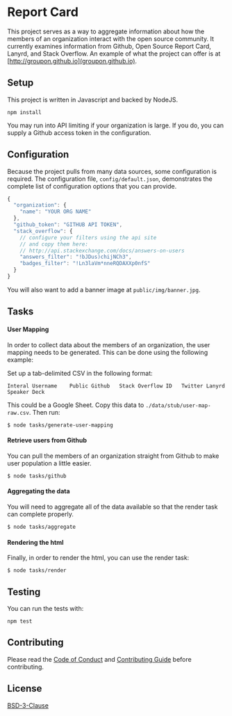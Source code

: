 # Report Card

This project serves as a way to
aggregate information about how the
members of an organization
interact with the open source community.
It currently examines information
from Github, Open Source Report Card, Lanyrd, and Stack Overflow.
An example of what the project can offer
is at [http://groupon.github.io](groupon.github.io).


## Setup

This project is written in Javascript
and backed by NodeJS.

```
npm install
```

You may run into API limiting
if your organization is large.
If you do,
you can supply a Github access token
in the configuration.


## Configuration

Because the project pulls from
many data sources,
some configuration is required.
The configuration file, `config/default.json`,
demonstrates the complete
list of configuration options
that you can provide.

```javascript
{
  "organization": {
    "name": "YOUR ORG NAME"
  },
  "github_token": "GITHUB API TOKEN",
  "stack_overflow": {
    // configure your filters using the api site
    // and copy them here:
    // http://api.stackexchange.com/docs/answers-on-users
    "answers_filter": "!bJDus)chijNCh3",
    "badges_filter": "!Ln3laVm*nneRQDAXXp0nfS"
  }
}
```

You will also want to add a banner image
at `public/img/banner.jpg`.


## Tasks

#### User Mapping

In order to collect data about
the members of an organization,
the user mapping needs to be generated.
This can be done using the
following example:

Set up a tab-delimited CSV
in the following format:

```
Interal Username	Public Github	Stack Overflow ID	Twitter	Lanyrd	Speaker Deck
```

This could be a Google Sheet.
Copy this data to `./data/stub/user-map-raw.csv`.
Then run:

```
$ node tasks/generate-user-mapping
```

#### Retrieve users from Github

You can pull the members of an organization
straight from Github to make user population
a little easier.

```
$ node tasks/github
```

#### Aggregating the data

You will need to aggregate all of the data available
so that the render task can complete properly.

```
$ node tasks/aggregate
```

#### Rendering the html

Finally, in order to render the html,
you can use the render task:

```
$ node tasks/render
```

## Testing

You can run the tests with:

```
npm test
```

## Contributing

Please read the
[Code of Conduct](CODE_OF_CONDUCT.md)
and
[Contributing Guide](CONTRIBUTING.md)
before contributing.

## License

[BSD-3-Clause](LICENSE)

